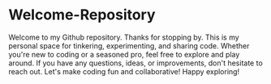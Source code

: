 # Welcome-Repository 
Welcome to my Github repository. Thanks for stopping by. This is my personal space for tinkering, experimenting, and sharing code. Whether you're new to coding or a seasoned pro, feel free to explore and play around. If you have any questions, ideas, or improvements, don't hesitate to reach out. Let's make coding fun and collaborative! Happy exploring!
